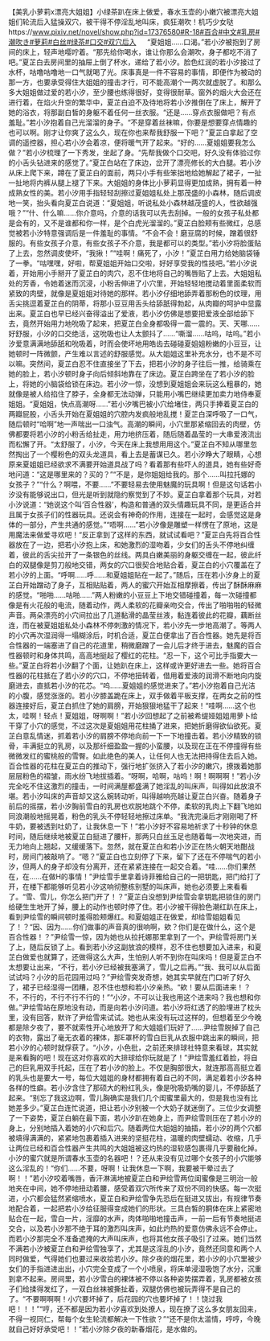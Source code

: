 【美乳小萝莉x漂亮大姐姐】小绿茶趴在床上做爱，春水玉壶的小嫩穴被漂亮大姐姐们轮流后入猛操双穴，被干得不停淫乱地叫床，疯狂潮吹！机巧少女哒https://www.pixiv.net/novel/show.php?id=17376580#R-18#百合#中文#乳房#潮吹き#萝莉#白丝#绿茶#口交#双穴后入 　   “夏姐姐……口渴。”若小汐被抱到了房间的床上，轻声地嘤咛着。“那先给你喝水，谁让你那么会潮吹，身子都吃不消了吧。”夏芷白去房间里的抽屉上倒了杯水，递给了若小汐。脸色红润的若小汐接过了水杯，咕噜咕噜地一口气就喝了光。床事真是一件不容易的事情，即便作为被动的那一方，也要承受得住大姐姐的撞击才行，可不能高潮个一两次就虚脱了。和那么多大姐姐做过爱的若小汐，至少腰也练得很好，变得很耐草。窗外的烟火大会还在进行着，在焰火升空的繁华中，夏芷白迫不及待地将若小汐推倒在了床上，解开了她的浴衣，将那副白皙的身躯不着任何一丝衣服。“还是……穿点衣服做吧？有点羞耻。”若小汐抱着自己光溜溜的身子。“不是穿着丝袜嘛，你要是想要穿点情趣的也可以啊。刚才让你爽了这么久，现在你也来帮我舒服一下吧？”夏芷白拿起了空调的遥控器，担心若小汐会着凉，便将暖气开了起来。“好的……夏姐姐要我怎么做？”若小汐梳理了一下秀发，坐起了身。“先帮我做个口交吧，好久没有体验过你的小舌头钻进来的感觉了。”夏芷白站在了床边，岔开了漂亮修长的大白腿。若小汐从床上爬下来，蹲在了夏芷白的面前，两只小手有些笨拙地给她解起了裙子，一扯一扯地将内裤从腿上褪了下来。大姐姐的身体比小萝莉显得更加成熟，拥有着一种成熟女性的美。若小汐用手指轻轻刮擦过夏姐姐私处上那茂盛的小森林，随后调皮地一笑，抬头看向夏芷白说道：“夏姐姐，听说私处小森林越茂盛的人，性欲越强哦？”“什、什么嘛……你介意吗，介意的话我可以先去刮掉。一般的女孩子私处都是会有的，又不是谁都和你一样，是个白虎光溜溜的。”夏芷白脸颊有些微红，总感觉被若小汐特意强调后是一件羞耻的事情。“不会不会！磨豆腐的时候，蹭着很舒服的。有些女孩子介意，有些女孩子不介意，我是都可以的类型。”若小汐将脸蛋贴了上去，忽然调皮使坏，“我揪！”“哇啊！痛死了，小汐！”夏芷白用力给她脑袋锤了一拳。“咕嘿嘿，好啦，帮夏姐姐开始口交啦，好好享受我的性技吧。”若小汐说着，开始用小手掰开了夏芷白的肉穴，忍不住地将自己的嘴唇贴了上去。大姐姐私处的芳香，令她着迷而沉浸，小粉舌伸进了小穴里，开始轻轻地搅动着里面柔软而紧致的肉壁，就像是夏姐姐对待她的那样。若小汐仔细地舔弄着那粉色的纹理，用舌尖挑逗着夏芷白的阴蒂，将那小豆豆用舌头给舔舐得勃起，从肉瓣的呵护中显露出来。夏芷白也早已经兴奋得溢出了爱液，若小汐仿佛是想要把爱液全部给舔下去，竟然开始用力地吮吸了起来，把夏芷白全身都吸得一震一震的。天、天哪……好舒服，小汐的口交绝活，这吮吸也让人太颤抖了……“嘶溜……咕呜，咕呜。”若小汐爱意满满地舔舐和吮吸着，时而会使坏地用皓齿去碰碰夏姐姐粉嫩的小豆豆，让她顿时一阵微颤，产生难以言述的舒服感觉。从大姐姐这里补充水分，也不是不可以嘛。突然间，夏芷白忍不住直接坐了下去，把若小汐的身子往后一推，给骑乘在她的脸上，若小汐顿时身子向后倾斜地靠在了床边。夏芷白跨坐在了若小汐的脸上，将她的小脑袋给锁在床边。若小汐一惊，没想到夏姐姐会来玩这么粗暴的，她就像是被人给掐住了脖子，全身都无法动弹，只能用小嘴巴继续更加卖力地侍奉夏姐姐。“夏姐姐，快点高潮呀……”若小汐嘴巴被小穴给堵住，两只手捧着夏芷白的两瓣屁股，小舌头开始在夏姐姐的穴腔内发疯般地乱搅！夏芷白深呼吸了一口气，随后顿时“哈啊”地一声喘出一口浊气。高潮的瞬间，小穴里那紧缩回去的肉壁，仿佛都要将若小汐的小粉舌给扯走，用力地挤压着，随后随着晶莹的一大串爱液流出而松懈了开。“太舒服了，小汐，今天在床上我想用用这个。”夏芷白不知从哪里忽然掏出了一个樱粉色的双头龙道具，看上去是蓄谋已久。若小汐睁大了眼睛，心想原来夏姐姐已经欲求不满要开始道具战了吗？看着那有些吓人的道具，她有些好奇地问道：“这是哪里来的？买的？”“不是，是你姐姐给我的。那个……叫拉托娜的女孩子？”“什么？啊喂，不要……”不要轻易去使用魅魔的玩具啊！但是这句话若小汐没有能够说出口，但光是听到就隐约察觉到了不妙。夏芷白拿着那个玩具，对若小汐说道：“她说这个叫‘百合性器’，构造和普通的双头情趣玩具不同，是更适合并且属于女孩子们的性器玩具。还说会有神奇的作用，连接在一起时，会感觉这是身体的一部分，产生共通的感觉。”“唔啊……”若小汐像是雕塑一样愣在了原地，这是用魔法来做爱寻欢吧！“反正拿到了这样的东西，就试试看吧？”夏芷白先将百合性器放在了一边，把若小汐抱上床，和她激烈的湿吻着，少女们的舌头不停地纠缠着，彼此的舌尖拉开了一条银色的丝线。两具白嫩美丽的身躯交缠在一起，彼此纤白的双腿像是剪刀般地交错，两女的穴口很契合地贴合着，夏芷白的小穴覆盖在了若小汐的上面。“呼啊……呼……和夏姐姐贴在一起了。”随后，压在若小汐身上的夏芷白开始蹭动了身子，互相贴贴着，两人的蜜穴开始互相摩擦着，传出了酥酥麻麻的感觉。“啪啪……咕啪……”两人粉嫩的小豆豆上下地交错碰撞着，每一次碰撞都像是有火花般的电流，随着动作，两人柔软的花瓣亲吻交合，传出了啪啪啪的轻微声音。两朵漂亮的小穴间拉出了几道黏滑的晶莹丝液，黏连着彼此的花瓣，藕断丝连，而在被夏姐姐私处小森林不停刺激的情况下，若小汐先一步地高潮了。等两人的小穴再次湿润得一塌糊涂后，时机合适，夏芷白便拿出了百合性器。她先是将百合性器的一端塞进了自己的花道里，稍微磨蹭了一会儿后才终于进去，魅魔的百合性器顿时和身体共鸣，高高地挺起了樱红的花柱。“忍一下，这个可比手指要大一些。”夏芷白将若小汐翻了个面，让她趴在床上，这样或许更好进去一些。她将百合性器的花柱抵在了若小汐的穴口，不停地扭转着，借用着爱液的润滑不断地向内旋磨进去，直抵若小汐的花芯。“呜……夏姐姐的感觉进来了。”若小汐抱着自己光洁的小腹，感觉涨涨的。若小汐膝盖跪在床上，双手做着平板支撑，在两女之前的性器连接好后，夏芷白抓住了她的肩膀，开始狠狠地猛干了起来！“哇啊……这个也太，哇啊！轻点！夏姐姐，呀啊啊！”若小汐回想起了之前被希缇娅姐姐用萝卜给干穿了小穴的感觉，不过这次是夏姐姐用花柱捅了进来，把她折磨得欲仙欲死。夏芷白意乱情迷，抓着若小汐的肩膀不停地向前一下一下地撞击着。若小汐精致的锁骨，丰满挺立的乳房，以及那纤细盈盈一握的小蛮腰，以及现在正在不停撞得有些微微发红的蜜桃般的雪臀。如此绝色的美人，让任何人也无法把持得住去后入她。百合性器的花柱在夏芷白的推动下，强行地扩张挤入了若小汐的嫩穴，撩拨着她那层层粉色的褶皱，雨水纷飞地拔插着。“呀啊，哈啊，咕呜！啊！啊啊啊！”若小汐完全吃不住这激烈的撞击，一时间满屋都盛满了她淫乱的叫床声，叫得如此放浪不堪。若小汐叫床的声音却又这么婉转动听，叫得越响亮越让夏芷白兴奋。随着身子前后的摇摆，若小汐胸前雪白的乳房也欢脱地跳个不停，柔软的乳肉上下翻飞地如同浪潮般地摇晃着，粉色的乳头不停轻轻地擦过床单。“我洗完澡后才刚刚喝了杯牛奶，要被透到吐奶了，让我休息一下！”若小汐好不容易地祈求了十秒钟的休息时间，随后继续地被夏芷白挺进了腰杆，那两只白丝玉足也随着每一次地突进，而无力地向上翘起，又缓缓落下。忽然，就在夏芷白和若小汐正在热火朝天地酣战时，房间门被敲响了。“嗯？”夏芷白也立刻停了下来，留下了还在不停喘气的若小汐，但两人的身子却没有分离开，还在紧紧连接在一起交合着。“哇……你们果然在，在……在做H的事情！”尹绘雪手里拿着诗菲雅给自己的一把钥匙，把门给打了开，在楼下都能够听见若小汐这响彻整栋别墅的叫床声，她也必须要上来看看了。“雪、雪儿，你怎么把门开了！？”夏芷白没想到尹绘雪会拿钥匙把锁住的房门给硬生生地开了掉，腰上的动作也顿时停了住。若小汐被干得脸色潮红趴在床上，看到尹绘雪的瞬间顿时羞得脸颊爆红。和夏姐姐正在做爱，却给雪姐姐看见了！？“因、因为……你们做事的声音真的很响啊，欸？你们是在做什么，这个是百合性器！？”尹绘雪一惊，因为她也从拉托娜那里拿到了一个。尹绘雪将房门关了上，随后反锁了上。看到若小汐这副放浪的模样，忍不住也想要加入进来，和夏芷白做爱也就算了，还做得这么大声，生怕别人听不到你在叫床吗！但是夏芷白不太想要让出来，“不行，若小汐已经被我塞满了，雪儿之后再。”“我、我可以从后面试试吗？小汐的后花园用过吗？”尹绘雪突发奇想，她其实早就在门口听了好久了，裙子已经湿得一团糟，忍不住也想和若小汐亲热。“欸！要从后面进来！？不，不行的，不行不行不行的！”“小汐，不可以让我也用这个进来吗？我也想和你做。”尹绘雪站在原地没有动，而是向若小汐问道。若小汐将红透了的脸埋进了枕头里，没有回答，默许了尹绘雪来试试。她也从来没有玩过这样的，但想着至少今晚都是除夕夜了，要不就索性开心地放开了和大姐姐们玩好了……尹绘雪脱掉了自己的衣物，露出了毫无衣着的裸体，那E罩杯的雪白巨乳从衣服中跳出来的瞬间，把若小汐的心顿时就俘获了。“小汐，小色批，之前还来排球社特意来看球，其实就是来看胸的吧！现在这对你喜欢的大排球给你玩就是了！”尹绘雪羞红着脸，将自己的巨乳用双手托起，压在了若小汐的脸上。不仅是胸部很大，就连那高高挺立着的乳头也是要大一号，每位大姐姐的身材都拥有着自己的不同，满足着若小汐各种各样的性癖。若小汐含住了那硕大的粉红乳头，像是吮吸奶嘴的婴儿，不停舔舐了起来。“别忘了我这边啊，雪儿胸确实是我们几个闺蜜里最大的，但是我也没有比她差多少。”夏芷白连忙说道，把让若小汐别被一个大奶子就迷倒了。三位少女调整了一下姿势，夏芷白躺在最下面，若小汐趴在她身上，而尹绘雪则压在了若小汐的身上，分别地插入着她的小穴和后穴。随着两位大姐姐的抽插，若小汐的两个穴都被填得满满的，紧紧地包裹着插入进来的坚挺花柱，温暖的肉壁蠕动、收缩，几乎让两位已经和百合性器产生共鸣的大姐姐被这灼热的湿软感包裹得几乎要融化掉。小汐的蜜穴就是所谓春水玉壶的名器吧！？还从来没有见过哪个女孩子的小穴能够这么淫乱的！“你们……不要，呀啊！让我休息一下啊，我要被干晕过去了啊！！”若小汐咬着嘴唇，香汗淋漓地被夏芷白和尹绘雪两位闺蜜像是三明治一般地夹在中间，她不停地扭动着腰，感受着双穴所传来了双份不同的快感。每一次挺进，小穴都会猛然紧缩喷水，夏芷白和尹绘雪争先恐后在挺进又拔出，有规律节奏地配合着，一起把若小汐给征服得变成她们的形状。三具白皙的胴体在床上紧密地贴合在一起，雪白一片，淫靡的水声，肉体啪啪地撞击声，一前一后有节奏地挺进交合，以及若小汐那不绝于耳的激烈叫床声，如此灼热的爱意仿佛永远不会停止。而若小汐那完全不准备遮掩的大声叫床声，也将其他女孩子吸引了过来。她们当然不满若小汐被夏芷白和尹绘雪独享了，尤其是这淫乱的小汐，竟然还同意和两个人同时做爱，气得她们也要过来收拾若小汐。除夕夜的烟花里，若小汐的小穴里被少女们的手指进进出出，小穴完全变成了一个小喷泉，将床单浸湿吸饱了水分，沉重到拿不起来。房间里，若小汐雪白的裸体被不停以各种姿势摆弄着，乳房都被女孩子们给揉得发红了，一双白丝袜被撕扯着，双腿仿佛也被玩弄得不是自己的了。“不要啊啊啊！小穴要坏掉了，后花园的穴也要坏掉了！！饶过我吧！！！”“哼，还不都是因为若小汐喜欢到处撩人，现在撩了这么多女朋友回来，不得一视同仁，帮每个女生轮流都解决一下性欲？”“还不是你太滥情，哼哼，今晚就自己好好承受吧！！”若小汐除夕夜的新春烟花，是水做的。